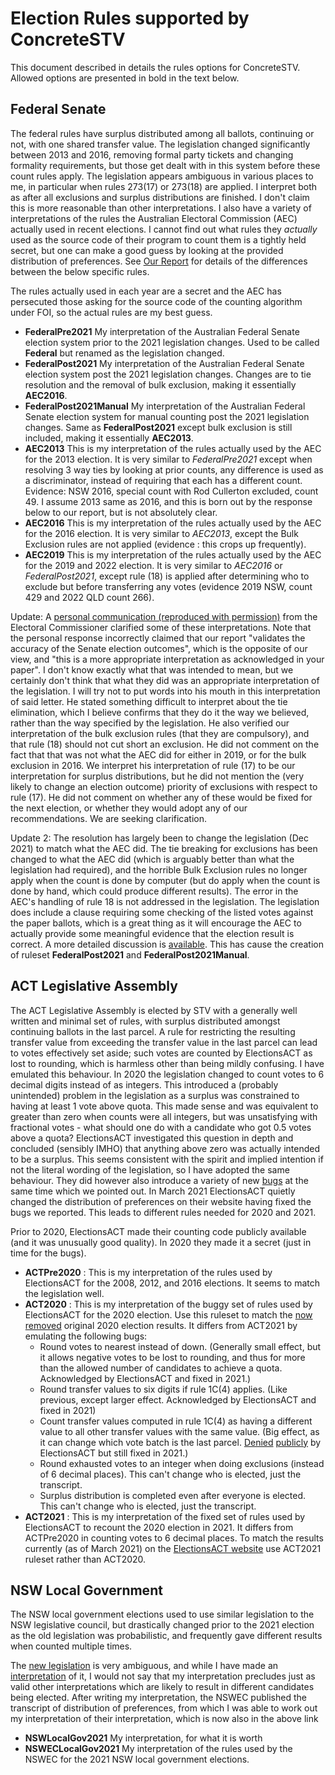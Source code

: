# Election Rules supported by ConcreteSTV

This document described in details the rules options for ConcreteSTV. Allowed options are presented in bold
in the text below.

## Federal Senate

The federal rules have
surplus distributed among all ballots, continuing or not, with one shared transfer value. The legislation changed
significantly between 2013 and 2016, removing formal party tickets and changing formality
requirements, but those get dealt with in this system before these count rules apply. The legislation
appears ambiguous in various places to me, in particular when rules 273(17) or 273(18) are
applied. I interpret both as after all exclusions and surplus distributions are finished. I don't
claim this is more reasonable than other interpretations. I also have a variety of
interpretations of the rules the Australian Electoral Commission (AEC) actually used in recent
elections. I cannot find out what rules they _actually_ used as the source code of their
program to count them is a tightly held secret, but one can make a good guess by looking
at the provided distribution of preferences. See [Our Report](reports/RecommendedAmendmentsSenateCountingAndScrutiny.pdf) for
details of the differences between the below specific rules.

The rules actually used in each year are a secret and the AEC has persecuted those
asking for the source code of the counting algorithm under FOI, so the actual rules are my best guess.

- **FederalPre2021** My interpretation of the Australian Federal Senate election system prior to the
  2021 legislation changes. Used to be called **Federal** but renamed as the legislation changed.
- **FederalPost2021** My interpretation of the Australian Federal Senate election system post the
  2021 legislation changes. Changes are to tie resolution and the removal of bulk exclusion, making it essentially **AEC2016**.
- **FederalPost2021Manual** My interpretation of the Australian Federal Senate election system for manual counting post the
  2021 legislation changes. Same as **FederalPost2021** except bulk exclusion is still included, making it essentially **AEC2013**.
- **AEC2013** This is my interpretation of the rules actually used by the AEC for the 2013 election.
  It is very similar to *FederalPre2021* except when resolving 3 way ties by looking at prior counts, any difference is used as a discriminator,
          instead of requiring that each has a different count. Evidence: NSW 2016, special count
          with Rod Cullerton excluded, count 49. I assume 2013 same as 2016, and this is born out
   by the response below to our report, but is not absolutely clear.
- **AEC2016** This is my interpretation of the rules actually used by the AEC for the 2016 election.
  It is very similar to *AEC2013*, except the Bulk Exclusion rules are not applied (evidence : this crops
  up frequently).
- **AEC2019** This is my interpretation of the rules actually used by the AEC for the 2019 and 2022 election.
  It is very similar to *AEC2016* or *FederalPost2021*, except rule (18) is applied after determining who to exclude but
  before transferring any votes (evidence 2019 NSW, count 429 and 2022 QLD count 266).
  
Update: A [personal communication (reproduced with permission)](reports/RecommendedAmendmentsSenateCountingAndScrutinyResponse/18_10_2021_-_Dr_Andrew_Conway_and_Prof._Vanessa_teague_-_Senate_Counting_and_Scrutiny.pdf) 
from the Electoral Commissioner clarified some of these interpretations. Note that the personal response
incorrectly claimed that our report "validates the accuracy of the Senate election outcomes", which is the 
opposite of our view, and "this is a more appropriate interpretation as acknowledged in your paper". I don't
know exactly what that was intended to mean, but we certainly don't think that what they did was an appropriate interpretation
of the legislation. I will try not to put words into his mouth in this interpretation of said letter.
He stated something difficult to interpret about the tie elimination, which I believe confirms that
they do it the way we believed, rather than the way specified by the legislation. 
He also verified our interpretation of the bulk exclusion rules (that they are compulsory),
and that rule (18) should not cut short an exclusion. He did not comment on the fact that that was not
what the AEC did for either in 2019, or for the bulk exclusion in 2016. We interpret his interpretation
of rule (17) to be our interpretation for surplus distributions, but he did not mention the (very likely to
change an election outcome) priority of exclusions with respect to rule (17). He did not comment on whether
any of these would be fixed for the next election, or whether they would adopt any of our recommendations. We are
seeking clarification. 

Update 2: The resolution has largely been to change the legislation (Dec 2021) to match what the AEC did.
The tie breaking for exclusions has been changed to what the AEC did (which is arguably better than what the legislation
had required), and the horrible Bulk Exclusion rules no longer apply when the count is done by computer
(but do apply when the count is done by hand, which could produce different results). The error in
the AEC's handling of rule 18 is not addressed in the legislation. The legislation does include a 
clause requiring some checking of the listed votes against the paper ballots, which is a great thing
as it will encourage the AEC to actually provide some meaningful evidence that the election result is correct.
A more detailed discussion is [available](federal/legislation/AssuranceOfSenateCountingAct2021.md).
This has cause the creation of ruleset **FederalPost2021** and **FederalPost2021Manual**.

## ACT Legislative Assembly

The ACT Legislative Assembly is elected by STV with a generally well written and minimal
set of rules, with surplus distributed amongst continuing ballots in the last parcel.
A rule for restricting the resulting transfer value from exceeding the transfer value in the
last parcel can lead to votes effectively set aside; such votes are counted by ElectionsACT
as lost to rounding, which is harmless other than being mildly confusing. I have emulated
this behaviour.
In 2020 the legislation changed to count votes to 6 decimal digits instead of
as integers. This introduced a (probably unintended) problem in the legislation as a surplus
was constrained to having at least 1 vote above quota. This made sense and was equivalent to
greater than zero when counts were all integers, but was unsatisfying with fractional votes - what
should one do with a candidate who got 0.5 votes above a quota? ElectionsACT investigated this
question in depth and concluded (sensibly IMHO) that anything above zero was actually intended to be a surplus.
This seems consistent with the spirit and implied intention if not the literal wording of the legislation, so I have
adopted the same behaviour. They did however also introduce a variety of new [bugs](reports/2020%20Errors%20In%20ACT%20Counting.pdf)
at the same time which we pointed out. In March 2021 ElectionsACT quietly changed the distribution of preferences on their
website having fixed the bugs we reported. This leads to different rules needed for 2020 and 2021.

Prior to 2020, ElectionsACT made their counting code publicly available (and it was unusually good quality).
In 2020 they made it a secret (just in time for the bugs).

- **ACTPre2020** : This is my interpretation of the rules used by ElectionsACT for the 2008, 2012, and 2016
  elections. It seems to match the legislation well.
- **ACT2020** : This is my interpretation of the buggy set of rules used by ElectionsACT for the 2020 election.
  Use this ruleset to match the [now removed](https://web.archive.org/web/20201127025950/https://www.elections.act.gov.au/elections_and_voting/2020_legislative_assembly_election/distribution-of-preferences-2020) original 2020 election results.
  It differs from ACT2021 by emulating the following bugs:
  * Round votes to nearest instead of down. (Generally small effect, but it allows negative votes to be lost to rounding, and thus for more than the allowed number of candidates to achieve a quota. Acknowledged by ElectionsACT and fixed in 2021.)
  * Round transfer values to six digits if rule 1C(4) applies. (Like previous, except larger effect. Acknowledged by ElectionsACT and fixed in 2021)
  * Count transfer values computed in rule 1C(4) as having a different value to all other transfer values with the same value. (Big effect, as it can change which vote batch is the last parcel. 
    [Denied](https://www.elections.act.gov.au/__data/assets/pdf_file/0011/1696160/Letter-to-V-Teague-30-Nov-2020_Redacted.pdf) [publicly](https://www.hansard.act.gov.au/hansard/2021/comms/jacs01a.pdf) by ElectionsACT but still fixed in 2021.)
  * Round exhausted votes to an integer when doing exclusions (instead of 6 decimal places). This can't change who is elected, just the transcript.
  * Surplus distribution is completed even after everyone is elected. This can't change who is elected, just the transcript.
- **ACT2021** : This is my interpretation of the fixed set of rules used by ElectionsACT to recount the 2020 election in 2021.
  It differs from ACTPre2020 in counting votes to 6 decimal places. To match the results currently (as of March 2021) on the
  [ElectionsACT website](https://www.elections.act.gov.au/elections_and_voting/2020_legislative_assembly_election/distribution-of-preferences-2020)
  use ACT2021 ruleset rather than ACT2020.
  
## NSW Local Government

The NSW local government elections used to use similar legislation to the NSW legislative council,
but drastically changed prior to the 2021 election as the old legislation was probabilistic, and frequently
gave different results when counted multiple times.

The [new legislation](nsw/NSWLocalCouncilLegislation2021.md) is very ambiguous, and while I have
made an [interpretation](nsw/NSWLocalCouncilLegislation2021Commentary.md) of it, I would not say
that my interpretation precludes just as valid other interpretations which are likely to result
in different candidates being elected. After writing my interpretation, 
the NSWEC published the transcript of distribution of preferences, from which I was able
to work out my interpretation of their interpretation, which is now also in the above link

- **NSWLocalGov2021** My interpretation, for what it is worth
- **NSWECLocalGov2021** My interpretation of the rules used by the NSWEC for the 2021 NSW local government elections.

